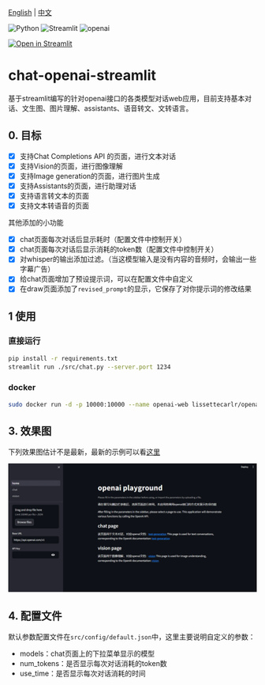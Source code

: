 [English](./README_EN.md) | [中文](./README.md)

![Python](https://img.shields.io/badge/Python-FFD43B?style=for-the-badge&logo=python&logoColor=blue)
![Streamlit](https://img.shields.io/badge/Streamlit-FF4B4B?style=for-the-badge&logo=Streamlit&logoColor=white)
![openai](https://img.shields.io/badge/openai-0000FF?style=for-the-badge&logo=openai&logoColor=white)

[![Open in Streamlit](https://static.streamlit.io/badges/streamlit_badge_black_white.svg)](https://chat-openai-app.streamlit.app/)

# chat-openai-streamlit

基于streamlit编写的针对openai接口的各类模型对话web应用，目前支持基本对话、文生图、图片理解、assistants、语音转文、文转语言。

## 0. 目标

- [x] 支持Chat Completions API 的页面，进行文本对话
- [x] 支持Vision的页面，进行图像理解
- [x] 支持Image generation的页面，进行图片生成
- [x] 支持Assistants的页面，进行助理对话
- [x] 支持语言转文本的页面
- [x] 支持文本转语音的页面 

其他添加的小功能

- [x] chat页面每次对话后显示耗时（配置文件中控制开关）
- [x] chat页面每次对话后显示消耗的token数（配置文件中控制开关）
- [x] 对whisper的输出添加过滤。（当这模型输入是没有内容的音频时，会输出一些字幕广告）
- [x] 给chat页面增加了预设提示词，可以在配置文件中自定义
- [x] 在draw页面添加了`revised_prompt`的显示，它保存了对你提示词的修改结果

## 1 使用

### 直接运行

```bash
pip install -r requirements.txt
streamlit run ./src/chat.py --server.port 1234
```

### docker
```bash
sudo docker run -d -p 10000:10000 --name openai-web lissettecarlr/openai-web-streamlit:v0.2
```

## 3. 效果图
下列效果图估计不是最新，最新的示例可以看[这里](https://chat-openai-app.streamlit.app/)

![1](./file/1.gif)


## 4. 配置文件

默认参数配置文件在`src/config/default.json`中，这里主要说明自定义的参数：
* models：chat页面上的下拉菜单显示的模型
* num_tokens：是否显示每次对话消耗的token数
* use_time：是否显示每次对话消耗的时间
